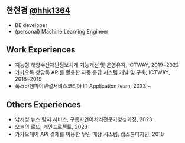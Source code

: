 <!-- [![Typing SVG](https://readme-typing-svg.herokuapp.com?font=Nanum+Pen+Script&size=50&pause=1000&color=1863F7&vCenter=true&width=435&lines=%EB%82%98%EB%8A%94+%EC%96%B4%EB%96%A4%EA%B0%9C%EB%B0%9C%EC%9E%90%3F%3F%3F)](https://git.io/typing-svg) -->
<!-- [![Anurag's GitHub stats](https://github-readme-stats.vercel.app/api?username=hhk1364&rank_icon=github)](https://github.com/anuraghazra/github-readme-stats) -->
<!--  - 👻 저는 이런 언어를 사용하고 있어요
  
  ![Static Badge](https://img.shields.io/badge/language-JAVA-FFBB00) ![Static Badge](https://img.shields.io/badge/language-python-0054FF) ![Static Badge](https://img.shields.io/badge/language-javascript-FFE400)

- 🌱 제가 요새 공부하고 있는 내용입니다 
- ⚡ Fun fact: ...  -->



## 한현경 [@hhk1364](https://github.com/hhk1364)
- BE developer
- (personal) Machine Learning Engineer
## Work Experiences
- 지능형 해양수산재난정보체계 기능개선 및 운영유지, ICTWAY, 2019~2022
- 카카오톡 상담톡 API를 활용한 자동 응답 시스템 개발 및 구축, ICTWAY, 2018~2019
- 폭스바겐파이낸셜서비스코리아 IT Application team, 2023 ~
## Others Experiences
- 낚시성 뉴스 탐지 서비스, 구름자연어처리전문가양성과정, 2023
- 오늘의 로또, 개인프로젝트, 2023
- 카카오페이 API 결제를 이용한 무인 매장 시스템, 캡스톤디자인, 2018 
